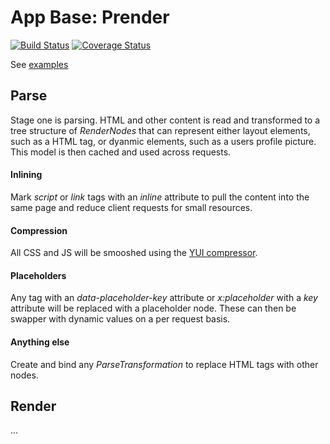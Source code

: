 # App Base: Prender
[![Build Status](https://travis-ci.org/JFL110/app-base-prender.svg?branch=master)](https://travis-ci.org/JFL110/app-base-prender)
[![Coverage Status](https://coveralls.io/repos/github/JFL110/app-base-prender/badge.svg?branch=master)](https://coveralls.io/github/JFL110/app-base-prender?branch=master)

See [examples](https://github.com/JFL110/app-base-examples)

## Parse
Stage one is parsing. HTML and other content is read and transformed to a tree structure of _RenderNodes_ that can represent either layout elements, such as a HTML tag, or dyanmic elements, such as a users profile picture. This model is then cached and used across requests.

#### Inlining
Mark _script_ or _link_ tags with an _inline_ attribute to pull the content into the same page and reduce client requests for small resources. 

#### Compression
All CSS and JS will be smooshed using the [YUI compressor](http://yui.github.io/yuicompressor/).

#### Placeholders
Any tag with an _data-placeholder-key_ attribute or _x:placeholder_ with a _key_ attribute will be replaced with a placeholder node. These can then be swapper with dynamic values on a per request basis.

#### Anything else
Create and bind any _ParseTransformation_ to replace HTML tags with other nodes.

## Render
...
